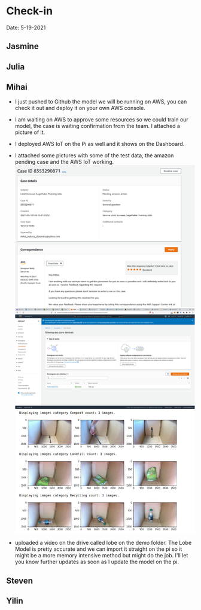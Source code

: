 # Check-in

Date: 5-19-2021

## Jasmine

## Julia

## Mihai
- I just pushed to Github the model we will be running on AWS, you can check it out and deploy it on your own AWS console.

- I am waiting on AWS to approve some resources so we could train our model, the case is waiting confirmation from the team. I attached a picture of it.

- I deployed AWS IoT on the Pi as well and it shows on the Dashboard. 

- I attached some pictures with some of the test data, the amazon pending case and the AWS IoT working.
![Amazon pending case](images/aws_case.png)
![AWS IoT](images/greencore.png)
![Test data](images/dataset.png)

- uploaded a video on the drive called lobe on the demo folder. The Lobe Model is pretty accurate and we can import it straight on the pi so it might be a more memory intensive method but might do the job. I'll let you know further updates as soon as I update the model on the pi.

## Steven

## Yilin